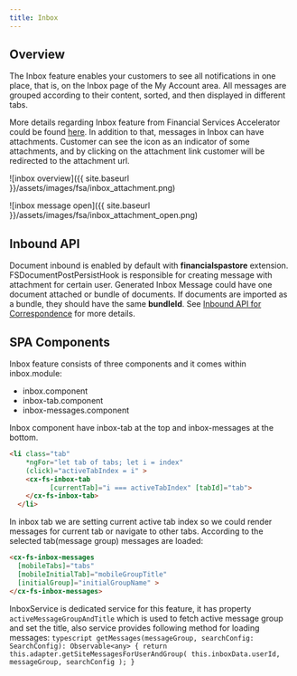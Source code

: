 ```yaml
---
title: Inbox
---
```


## Overview
The Inbox feature enables your customers to see all notifications in one place, that is, on the Inbox page of the My Account area. All messages are grouped according to their content, sorted, and then displayed in different tabs.

More details regarding Inbox feature from Financial Services Accelerator could be found
 [here](https://help.sap.com/viewer/4c33bf189ab9409e84e589295c36d96e/1905/en-US/abe842cac00a4f34a756cd720d4c2288.html).
In addition to that, messages in Inbox can have attachments. Customer can see the icon as an indicator of some attachments, and by clicking on the attachment link customer will be redirected to the attachment url. 

![inbox overview]({{ site.baseurl }}/assets/images/fsa/inbox_attachment.png)


![inbox message open]({{ site.baseurl }}/assets/images/fsa/inbox_attachment_open.png)

## Inbound API

Document inbound is enabled by default with **financialspastore** extension. FSDocumentPostPersistHook is responsible for creating message with attachment for certain user. Generated Inbox Message could have one document attached or bundle of documents. If documents are imported as a bundle, they should have the same **bundleId**. 
See  [Inbound API for Correspondence](https://help.sap.com/viewer/4c33bf189ab9409e84e589295c36d96e/1905/en-US/cfe6ce0fba1e45b88db9e076ec801a61.html?q=fsDocumentPostPersistHook) for more details.

## SPA Components

Inbox feature consists of three components and it comes within inbox.module:
- inbox.component
- inbox-tab.component
- inbox-messages.component

Inbox component have inbox-tab at the top and inbox-messages at the bottom.
  ```html
  <li class="tab"
      *ngFor="let tab of tabs; let i = index"
      (click)="activeTabIndex = i" >
      <cx-fs-inbox-tab 
            [currentTab]="i === activeTabIndex" [tabId]="tab">
      </cx-fs-inbox-tab>
    </li>
  ```
In inbox tab we are setting current active tab index so we could render messages for current tab or navigate to other tabs. According to the selected tab(message group) messages are loaded:
  ```html
  <cx-fs-inbox-messages
    [mobileTabs]="tabs"
    [mobileInitialTab]="mobileGroupTitle"
    [initialGroup]="initialGroupName" >
  </cx-fs-inbox-messages>
  ```
InboxService is dedicated service for this feature, it has property `activeMessageGroupAndTitle` which is used to fetch active message group and set the title, also service provides following method for loading messages:
    ```typescript
    getMessages(messageGroup, searchConfig: SearchConfig): Observable<any> {
       return this.adapter.getSiteMessagesForUserAndGroup(
         this.inboxData.userId,
         messageGroup,
         searchConfig
       );
    }
    ```
